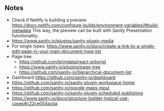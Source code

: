## Notes

- Check if Netlify is building a preview: https://docs.netlify.com/configure-builds/environment-variables/#build-metadata
  This way, the preview can be built with Sanity Presentation functionality.
- https://www.sanity.io/plugins/sanity-plugin-media
- For single types: https://www.sanity.io/docs/create-a-link-to-a-single-edit-page-in-your-main-document-type-list
- Page tree
  - https://github.com/brimdata/react-arborist
  - https://www.sanity.io/plugins/page-tree
  - https://github.com/sanity-io/hierarchical-document-list
- Dashboard https://github.com/sanity-io/dashboard
- https://github.com/sanity-io/sanity-plugin-workspace-home
- https://github.com/sanity-io/google-maps-input
- https://github.com/sanity-io/sanity-plugin-scheduled-publishing
- https://www.sanity.io/docs/structure-builder-typical-use-cases#c22ce054acba
